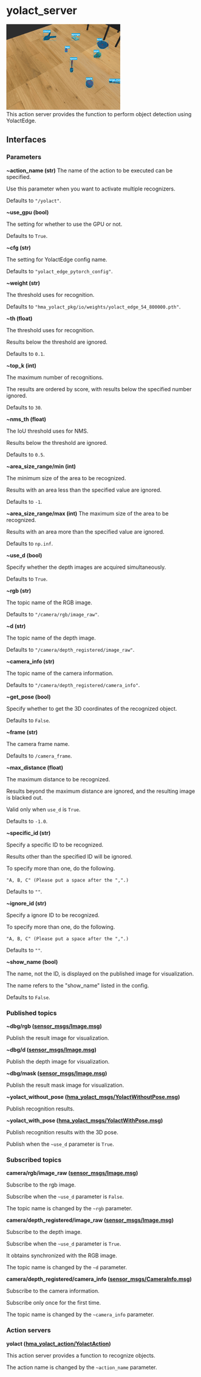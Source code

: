 # yolact_server
<img src="resources/yolact.gif" width=300/><br>
This action server provides the function to perform object detection using YolactEdge.

## Interfaces
### Parameters
**~action_name (str)**
The name of the action to be executed can be specified.

Use this parameter when you want to activate multiple recognizers.

Defaults to `"/yolact"`.

**~use_gpu (bool)**

The setting for whether to use the GPU or not.

Defaults to `True`.

**~cfg (str)**

The setting for YolactEdge config name.

Defaults to `"yolact_edge_pytorch_config"`.

**~weight (str)**

The threshold uses for recognition.

Defaults to `"hma_yolact_pkg/io/weights/yolact_edge_54_800000.pth"`.

**~th (float)**

The threshold uses for recognition.

Results below the threshold are ignored.

Defaults to `0.1`.

**~top_k (int)**

The maximum number of recognitions.

The results are ordered by score, with results below the specified number ignored.

Defaults to `30`.

**~nms_th (float)**

The IoU threshold uses for NMS.

Results below the threshold are ignored.

Defaults to `0.5`.

**~area_size_range/min (int)**

The minimum size of the area to be recognized.

Results with an area less than the specified value are ignored.

Defaults to `-1`.

**~area_size_range/max (int)**
The maximum size of the area to be recognized.

Results with an area more than the specified value are ignored.

Defaults to `np.inf`.

**~use_d (bool)**

Specify whether the depth images are acquired simultaneously.

Defaults to `True`.

**~rgb (str)**

The topic name of the RGB image.

Defaults to `"/camera/rgb/image_raw"`.

**~d (str)**

The topic name of the depth image.

Defaults to `"/camera/depth_registered/image_raw"`.

**~camera_info (str)**

The topic name of the camera information.

Defaults to `"/camera/depth_registered/camera_info"`.

**~get_pose (bool)**

Specify whether to get the 3D coordinates of the recognized object.

Defaults to `False`.

**~frame (str)**

The camera frame name.

Defaults to `/camera_frame`.

**~max_distance (float)**

The maximum distance to be recognized.

Results beyond the maximum distance are ignored, and the resulting image is blacked out.

Valid only when `use_d` is `True`.

Defaults to `-1.0`.

**~specific_id (str)**

Specify a specific ID to be recognized.

Results other than the specified ID will be ignored.

To specify more than one, do the following.
```
"A, B, C" (Please put a space after the ",".)
```

Defaults to `""`.

**~ignore_id (str)**

Specify a ignore ID to be recognized.

To specify more than one, do the following.
```
"A, B, C" (Please put a space after the ",".)
```

Defaults to `""`.

**~show_name (bool)**

The name, not the ID, is displayed on the published image for visualization.

The name refers to the "show_name" listed in the config.

Defaults to `False`.

### Published topics
**~dbg/rgb ([sensor_msgs/Image.msg](https://docs.ros.org/en/api/sensor_msgs/html/msg/Image.html))**

Publish the result image for visualization.

**~dbg/d ([sensor_msgs/Image.msg](https://docs.ros.org/en/api/sensor_msgs/html/msg/Image.html))**

Publish the depth image for visualization.

**~dbg/mask ([sensor_msgs/Image.msg](https://docs.ros.org/en/api/sensor_msgs/html/msg/Image.html))**

Publish the result mask image for visualization.

**~yolact_without_pose ([hma_yolact_msgs/YolactWithoutPose.msg](https://hibikino-musashi-home.github.io/hma_wrs_sim_ws/src/01_common/hma_yolact/hma_yolact_msgs/msg/YolactWithoutPose.html))**

Publish recognition results.

**~yolact_with_pose ([hma_yolact_msgs/YolactWithPose.msg](https://hibikino-musashi-home.github.io/hma_wrs_sim_ws/src/01_common/hma_yolact/hma_yolact_msgs/msg/YolactWithPose.html))**

Publish recognition results with the 3D pose.

Publish when the `~use_d` parameter is `True`.


### Subscribed topics
**camera/rgb/image_raw ([sensor_msgs/Image.msg](https://docs.ros.org/en/api/sensor_msgs/html/msg/Image.html))**

Subscribe to the rgb image.

Subscribe when the `~use_d` parameter is `False`.

The topic name is changed by the `~rgb` parameter.

**camera/depth_registered/image_raw ([sensor_msgs/Image.msg](https://docs.ros.org/en/api/sensor_msgs/html/msg/Image.html))**

Subscribe to the depth image.

Subscribe when the `~use_d` parameter is `True`.

It obtains synchronized with the RGB image.

The topic name is changed by the `~d` parameter.

**camera/depth_registered/camera_info ([sensor_msgs/CameraInfo.msg](http://docs.ros.org/en/noetic/api/sensor_msgs/html/msg/CameraInfo.html))**

Subscribe to the camera information.

Subscribe only once for the first time.

The topic name is changed by the `~camera_info` parameter.


### Action servers
**yolact ([hma_yolact_action/YolactAction](https://hibikino-musashi-home.github.io/hma_wrs_sim_ws/src/01_common/hma_yolact/hma_yolact_action/action/Yolact.html))**

This action server provides a function to recognize objects.

The action name is changed by the `~action_name` parameter.